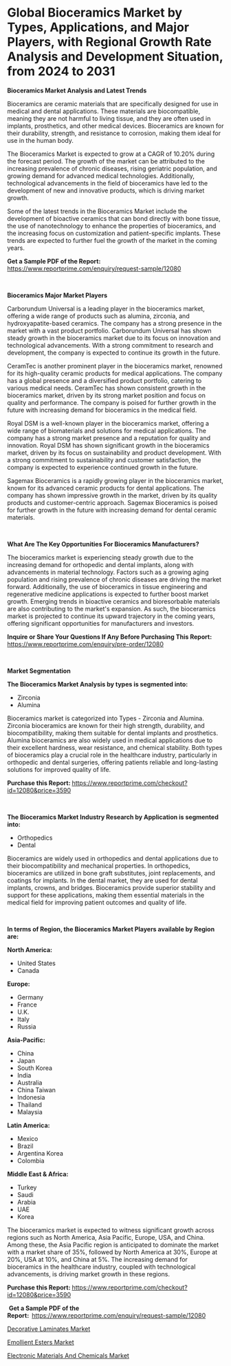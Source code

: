 <p><h1>Global Bioceramics Market by Types, Applications, and Major Players, with Regional Growth Rate Analysis and Development Situation, from 2024 to 2031</h1></p><p><strong>Bioceramics Market Analysis and Latest Trends</strong></p>
<p><p>Bioceramics are ceramic materials that are specifically designed for use in medical and dental applications. These materials are biocompatible, meaning they are not harmful to living tissue, and they are often used in implants, prosthetics, and other medical devices. Bioceramics are known for their durability, strength, and resistance to corrosion, making them ideal for use in the human body.</p><p>The Bioceramics Market is expected to grow at a CAGR of 10.20% during the forecast period. The growth of the market can be attributed to the increasing prevalence of chronic diseases, rising geriatric population, and growing demand for advanced medical technologies. Additionally, technological advancements in the field of bioceramics have led to the development of new and innovative products, which is driving market growth.</p><p>Some of the latest trends in the Bioceramics Market include the development of bioactive ceramics that can bond directly with bone tissue, the use of nanotechnology to enhance the properties of bioceramics, and the increasing focus on customization and patient-specific implants. These trends are expected to further fuel the growth of the market in the coming years.</p></p>
<p><strong>Get a Sample PDF of the Report:&nbsp;</strong> <a href="https://www.reportprime.com/enquiry/request-sample/12080">https://www.reportprime.com/enquiry/request-sample/12080</a></p>
<p>&nbsp;</p>
<p><strong>Bioceramics Major Market Players</strong></p>
<p><p>Carborundum Universal is a leading player in the bioceramics market, offering a wide range of products such as alumina, zirconia, and hydroxyapatite-based ceramics. The company has a strong presence in the market with a vast product portfolio. Carborundum Universal has shown steady growth in the bioceramics market due to its focus on innovation and technological advancements. With a strong commitment to research and development, the company is expected to continue its growth in the future.</p><p>CeramTec is another prominent player in the bioceramics market, renowned for its high-quality ceramic products for medical applications. The company has a global presence and a diversified product portfolio, catering to various medical needs. CeramTec has shown consistent growth in the bioceramics market, driven by its strong market position and focus on quality and performance. The company is poised for further growth in the future with increasing demand for bioceramics in the medical field.</p><p>Royal DSM is a well-known player in the bioceramics market, offering a wide range of biomaterials and solutions for medical applications. The company has a strong market presence and a reputation for quality and innovation. Royal DSM has shown significant growth in the bioceramics market, driven by its focus on sustainability and product development. With a strong commitment to sustainability and customer satisfaction, the company is expected to experience continued growth in the future.</p><p>Sagemax Bioceramics is a rapidly growing player in the bioceramics market, known for its advanced ceramic products for dental applications. The company has shown impressive growth in the market, driven by its quality products and customer-centric approach. Sagemax Bioceramics is poised for further growth in the future with increasing demand for dental ceramic materials.</p></p>
<p>&nbsp;</p>
<p><strong>What Are The Key Opportunities For Bioceramics Manufacturers?</strong></p>
<p><p>The bioceramics market is experiencing steady growth due to the increasing demand for orthopedic and dental implants, along with advancements in material technology. Factors such as a growing aging population and rising prevalence of chronic diseases are driving the market forward. Additionally, the use of bioceramics in tissue engineering and regenerative medicine applications is expected to further boost market growth. Emerging trends in bioactive ceramics and bioresorbable materials are also contributing to the market's expansion. As such, the bioceramics market is projected to continue its upward trajectory in the coming years, offering significant opportunities for manufacturers and investors.</p></p>
<p><strong>Inquire or Share Your Questions If Any Before Purchasing This Report:</strong> <a href="https://www.reportprime.com/enquiry/pre-order/12080">https://www.reportprime.com/enquiry/pre-order/12080</a></p>
<p>&nbsp;</p>
<p><strong>Market Segmentation</strong></p>
<p><strong>The Bioceramics Market Analysis by types is segmented into:</strong></p>
<p><ul><li>Zirconia</li><li>Alumina</li></ul></p>
<p><p>Bioceramics market is categorized into Types - Zirconia and Alumina. Zirconia bioceramics are known for their high strength, durability, and biocompatibility, making them suitable for dental implants and prosthetics. Alumina bioceramics are also widely used in medical applications due to their excellent hardness, wear resistance, and chemical stability. Both types of bioceramics play a crucial role in the healthcare industry, particularly in orthopedic and dental surgeries, offering patients reliable and long-lasting solutions for improved quality of life.</p></p>
<p><strong>Purchase this Report:&nbsp;</strong><a href="https://www.reportprime.com/checkout?id=12080&price=3590">https://www.reportprime.com/checkout?id=12080&price=3590</a></p>
<p>&nbsp;</p>
<p><strong>The Bioceramics Market Industry Research by Application is segmented into:</strong></p>
<p><ul><li>Orthopedics</li><li>Dental</li></ul></p>
<p><p>Bioceramics are widely used in orthopedics and dental applications due to their biocompatibility and mechanical properties. In orthopedics, bioceramics are utilized in bone graft substitutes, joint replacements, and coatings for implants. In the dental market, they are used for dental implants, crowns, and bridges. Bioceramics provide superior stability and support for these applications, making them essential materials in the medical field for improving patient outcomes and quality of life.</p></p>
<p>&nbsp;</p>
<p><strong>In terms of Region, the Bioceramics Market Players available by Region are:</strong></p>
<p>
    <p> <strong> North America: </strong>
        <ul>
            <li>United States</li>
            <li>Canada</li>
        </ul>
        </p> 
    <p> <strong> Europe: </strong>
        <ul>
            <li>Germany</li>
            <li>France</li>
            <li>U.K.</li>
            <li>Italy</li>
            <li>Russia</li>
        </ul>
        </p> 
    <p> <strong> Asia-Pacific: </strong>
        <ul>
            <li>China</li>
            <li>Japan</li>
            <li>South Korea</li>
            <li>India</li>
            <li>Australia</li>
            <li>China Taiwan</li>
            <li>Indonesia</li>
            <li>Thailand</li>
            <li>Malaysia</li>
        </ul>
        </p> 
    <p> <strong> Latin America: </strong>
        <ul>
            <li>Mexico</li>
            <li>Brazil</li>
            <li>Argentina Korea</li>
            <li>Colombia</li>
        </ul>
        </p> 
    <p> <strong> Middle East & Africa: </strong>
        <ul>
            <li>Turkey</li>
            <li>Saudi</li>
            <li>Arabia</li>
            <li>UAE</li>
            <li>Korea</li>
        </ul>
    </p>
    </p>
<p><p>The bioceramics market is expected to witness significant growth across regions such as North America, Asia Pacific, Europe, USA, and China. Among these, the Asia Pacific region is anticipated to dominate the market with a market share of 35%, followed by North America at 30%, Europe at 20%, USA at 10%, and China at 5%. The increasing demand for bioceramics in the healthcare industry, coupled with technological advancements, is driving market growth in these regions.</p></p>
<p><strong>Purchase this Report: </strong><a href="https://www.reportprime.com/checkout?id=12080&price=3590">https://www.reportprime.com/checkout?id=12080&price=3590</a></p>
<p>&nbsp;<strong>Get a Sample PDF of the Report:&nbsp;&nbsp;</strong><a href="https://www.reportprime.com/enquiry/request-sample/12080">https://www.reportprime.com/enquiry/request-sample/12080</a></p>
<p><strong></strong></p>
<p><p><a href="https://github.com/juniordelafrance/Market-Research-Report-List-2/blob/main/decorative-laminates-market.md">Decorative Laminates Market</a></p><p><a href="https://github.com/jaidynmorantestelletmjzya/Market-Research-Report-List-1/blob/main/emollient-esters-market.md">Emollient Esters Market</a></p><p><a href="https://github.com/ruddyyedelwadw/Market-Research-Report-List-1/blob/main/electronic-materials-and-chemicals-market.md">Electronic Materials And Chemicals Market</a></p></p>